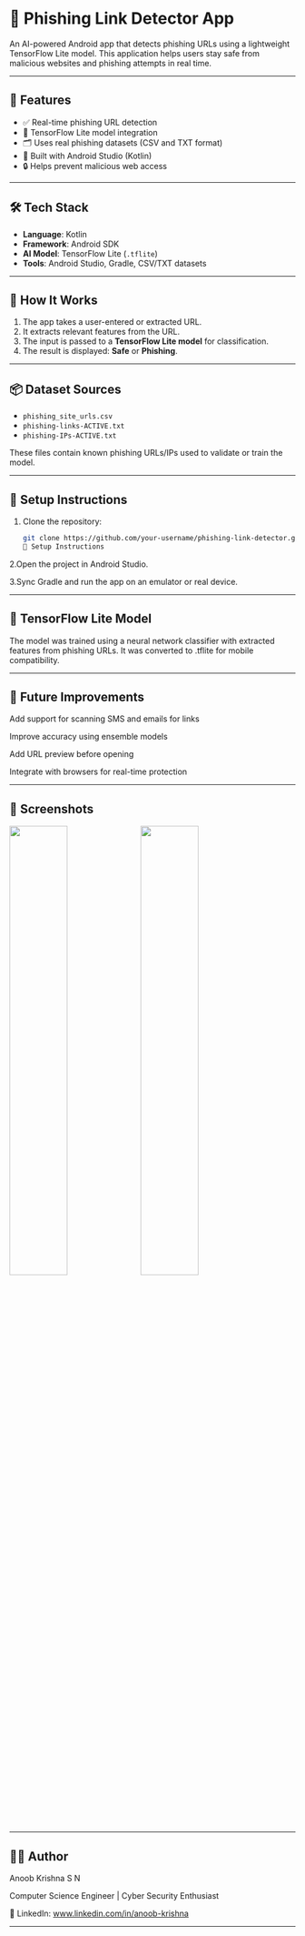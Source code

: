 # 🔐 Phishing Link Detector App

An AI-powered Android app that detects phishing URLs using a lightweight TensorFlow Lite model. This application helps users stay safe from malicious websites and phishing attempts in real time.

---

## 🚀 Features

- ✅ Real-time phishing URL detection  
- 🧠 TensorFlow Lite model integration  
- 🗂️ Uses real phishing datasets (CSV and TXT format)  
- 📱 Built with Android Studio (Kotlin)  
- 🔒 Helps prevent malicious web access  

---

## 🛠️ Tech Stack

- **Language**: Kotlin  
- **Framework**: Android SDK  
- **AI Model**: TensorFlow Lite (`.tflite`)  
- **Tools**: Android Studio, Gradle, CSV/TXT datasets  

---

## 🧪 How It Works

1. The app takes a user-entered or extracted URL.  
2. It extracts relevant features from the URL.  
3. The input is passed to a **TensorFlow Lite model** for classification.  
4. The result is displayed: **Safe** or **Phishing**.  

---

## 📦 Dataset Sources

- `phishing_site_urls.csv`  
- `phishing-links-ACTIVE.txt`  
- `phishing-IPs-ACTIVE.txt`  

These files contain known phishing URLs/IPs used to validate or train the model.

---

## 📱 Setup Instructions

1. Clone the repository:
   ```bash
   git clone https://github.com/your-username/phishing-link-detector.git
   📱 Setup Instructions
  2.Open the project in Android Studio.

  3.Sync Gradle and run the app on an emulator or real device.

---

## 🤖 TensorFlow Lite Model
The model was trained using a neural network classifier with extracted features from phishing URLs. It was converted to .tflite for mobile compatibility.

---

## 🧠 Future Improvements
Add support for scanning SMS and emails for links

Improve accuracy using ensemble models

Add URL preview before opening

Integrate with browsers for real-time protection

---

## 📸 Screenshots

<img src="Screenshots/Picture.jpg" width="45%"> <img src="Screenshots/Picture1.jpg" width="45%">


---

## 🙋‍♂️ Author
Anoob Krishna S N

Computer Science Engineer | Cyber Security Enthusiast

🔗 LinkedIn: www.linkedin.com/in/anoob-krishna

---
